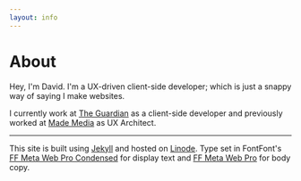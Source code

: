 ```yaml
---
layout: info
---
```


# About

Hey, I'm David. I'm a UX-driven client-side developer; which is just a snappy way of saying I make websites.

I currently work at [The Guardian](http://developers.theguardian.com/) as a client-side developer and previously worked at [Made Media](http://mademedia.co.uk/) as UX Architect.

---

This site is built using [Jekyll](http://jekyllrb.com/) and hosted on [Linode](http://linode.com). Type set in FontFont's [FF Meta Web Pro Condensed](https://typekit.com/fonts/ff-meta-web-pro-condensed) for display text and [FF Meta Web Pro](https://typekit.com/fonts/ff-meta-web-pro) for body copy.
